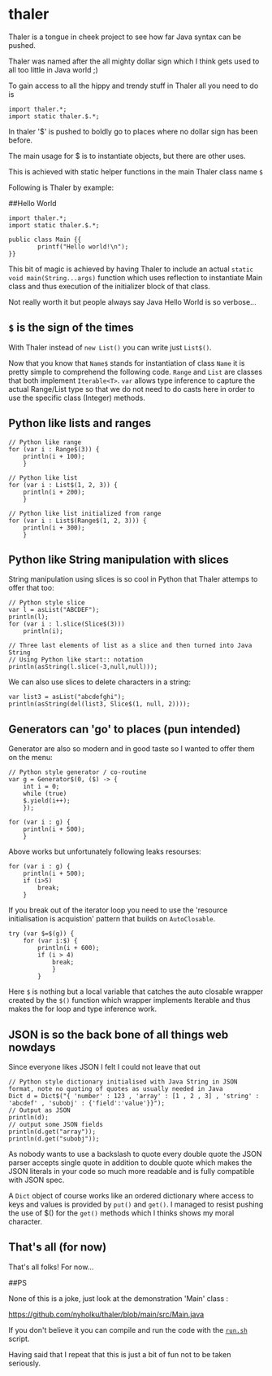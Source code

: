 # thaler
Thaler is a tongue in cheek project to see how far Java syntax can be pushed.

Thaler was named after the all mighty dollar sign which I think gets
used to all too little in Java world ;)


To gain access to all the hippy and trendy stuff in Thaler all you need to do is
```
import thaler.*;
import static thaler.$.*;
```
In thaler '$' is pushed to boldly go to places where no dollar sign has been before.

The main usage for $ is to instantiate objects, but there are other uses.


This is achieved with static helper functions in the main Thaler class name `$`

Following is Thaler by example:

##Hello World
```
import thaler.*;
import static thaler.$.*;

public class Main {{
		printf("Hello world!\n");
}}
```

This bit of magic is achieved by having Thaler to include an actual `static void main(String...args)` function
which uses reflection to instantiate Main class and thus execution of the initializer block of that class.

Not really worth it but people always say Java Hello World is so verbose...

## `$` is the sign of the times 

With Thaler instead of `new List()` you can write just `List$()`.

Now that you know that `Name$` stands for instantiation of class `Name` it is pretty simple
to comprehend the following code.
`Range` and `List` are classes that  both implement `Iterable<T>`.
`var` allows type inference to capture the actual Range/List type so that
we do not need to do casts here in order to use the specific class (Integer)
methods.

## Python like lists and ranges
```
// Python like range
for (var i : Range$(3)) {
	println(i + 100);
	}
```

```
// Python like list
for (var i : List$(1, 2, 3)) {
	println(i + 200);
	}
```

```
// Python like list initialized from range
for (var i : List$(Range$(1, 2, 3))) {
	println(i + 300);
	}
```

## Python like String manipulation with slices

String manipulation using slices is so cool in Python that Thaler attemps to offer that too:

```
// Python style slice
var l = asList("ABCDEF");
println(l);
for (var i : l.slice(Slice$(3)))
	println(i);
```

```
// Three last elements of list as a slice and then turned into Java String
// Using Python like start:: notation
println(asString(l.slice(-3,null,null)));
```
We can also use slices to delete characters in a string:

```
var list3 = asList("abcdefghi");
println(asString(del(list3, Slice$(1, null, 2))));
```

## Generators can 'go' to places (pun intended)


Generator are also so modern and in good taste so I wanted to offer them on the menu:

```
// Python style generator / co-routine 
var g = Generator$(0, ($) -> {
	int i = 0;
	while (true)
	$.yield(i++);
	});

for (var i : g) {
	println(i + 500);
	}
```

Above works but unfortunately following leaks resourses:

```
for (var i : g) {
	println(i + 500);
	if (i>5)
		break;
	}

```

If you break out of the iterator loop you need to use the
'resource initialisation is acquistion' pattern that builds
on `AutoClosable`.

```
try (var $=$(g)) {
	for (var i:$) {
		println(i + 600);
		if (i > 4)
			break;
			}
		}
```
Here `$` is nothing but a local variable that catches the auto closable
wrapper created by the `$()` function which wrapper implements Iterable
and thus makes the for loop  and type inference work.

## JSON is so the back bone of all things web nowdays

Since everyone likes JSON I felt I could not leave that out

```
// Python style dictionary initialised with Java String in JSON format, note no quoting of quotes as usually needed in Java
Dict d = Dict$("{ 'number' : 123 , 'array' : [1 , 2 , 3] , 'string' : 'abcdef' , 'subobj' : {'field':'value'}}");
// Output as JSON
println(d);
// output some JSON fields
println(d.get("array"));
println(d.get("subobj"));
```
As nobody wants to use a backslash to quote every double quote the JSON parser accepts single quote in addition to double quote
which makes the JSON literals in your code so much more readable and is fully compatible with JSON spec.

A `Dict` object of course works like an ordered dictionary where access to keys and values is provided by `put()` and `get()`.
I managed to resist pushing the use of $() for the `get()` methods which I thinks shows my moral character.

## That's all (for now)
That's all folks! For now...

##PS 

None of this is a joke, just look at the demonstration 'Main' class :

https://github.com/nyholku/thaler/blob/main/src/Main.java

If you don't believe it you can compile and run the code with the 
[`run.sh`](https://github.com/nyholku/thaler/blob/main/run.sh) script.



Having said that I repeat that this is just a bit of fun not to be taken seriously.
